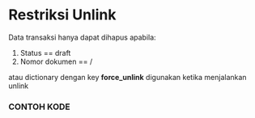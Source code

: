 # Restriksi Unlink

Data transaksi hanya dapat dihapus apabila:

1. Status == draft
2. Nomor dokumen == /

atau dictionary dengan key **force_unlink** digunakan ketika menjalankan unlink

<script
  type="text/javascript"
  src="https://cdn.jsdelivr.net/npm/gist-embed@1.0.4/dist/gist-embed.min.js"
></script>

### CONTOH KODE

<code data-gist-id="ebae3763e42f9780c03d5d47ae7f942b" data-gist-highlight-line="6-8" data-gist-line="616-626"></code>

